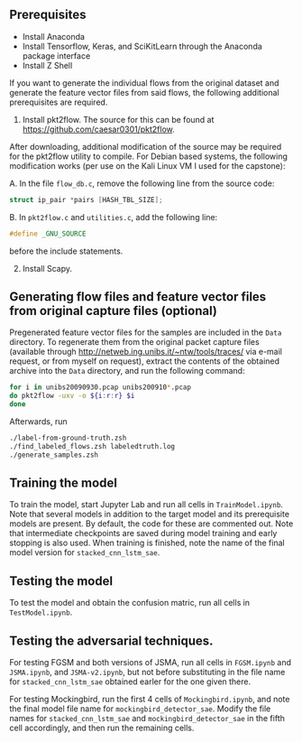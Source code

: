 ## Prerequisites

* Install Anaconda
* Install Tensorflow, Keras, and SciKitLearn through the Anaconda
  package interface
* Install Z Shell

If you want to generate the individual flows from the original dataset
and generate the feature vector files from said flows, the following
additional prerequisites are required.

1. Install pkt2flow. The source for this can be found at
  <https://github.com/caesar0301/pkt2flow>.
  
  After downloading, additional modification of the source may be
  required for the pkt2flow utility to compile. For Debian based
  systems, the following modification works (per use on the Kali Linux
  VM I used for the capstone):
  
  A. In the file `flow_db.c`, remove the following line from the
  source code: 
  
  ```c
  struct ip_pair *pairs [HASH_TBL_SIZE];
  ```
  
  B. In `pkt2flow.c` and `utilities.c`, add the following line:
  
  ```c
  #define _GNU_SOURCE
  ```
  before the include statements.
  
2. Install Scapy.

## Generating flow files and feature vector files from original capture files (optional)

Pregenerated feature vector files for the samples are included in the
`Data` directory. To regenerate them from the original packet capture
files (available through
<http://netweb.ing.unibs.it/~ntw/tools/traces/> via e-mail request, or
from myself on request), extract the contents of the obtained archive
into the `Data` directory, and run the following command:

```zsh
for i in unibs20090930.pcap unibs200910*.pcap
do pkt2flow -uxv -o ${i:r:r} $i
done
```
Afterwards, run

```zsh
./label-from-ground-truth.zsh
./find_labeled_flows.zsh labeledtruth.log
./generate_samples.zsh
```

## Training the model

To train the model, start Jupyter Lab and run all cells in
`TrainModel.ipynb`. Note that several models in addition to the target
model and its prerequisite models are present. By default, the code
for these are commented out. Note that intermediate checkpoints are
saved during model training and early stopping is also used. When
training is finished, note the name of the final model version for
`stacked_cnn_lstm_sae`. 

## Testing the model

To test the model and obtain the confusion matric, run all cells in
`TestModel.ipynb`.

## Testing the adversarial techniques.

For testing FGSM and both versions of JSMA, run all cells in
`FGSM.ipynb` and `JSMA.ipynb`, and `JSMA-v2.ipynb`, but not before
substituting in the file name for `stacked_cnn_lstm_sae` obtained
earler for the one given there.

For testing Mockingbird, run the first 4 cells of `Mockingbird.ipynb`,
and note the final model file name for
`mockingbird_detector_sae`. Modify the file names for
`stacked_cnn_lstm_sae` and `mockingbird_detector_sae` in the fifth
cell accordingly, and then run the remaining cells.
